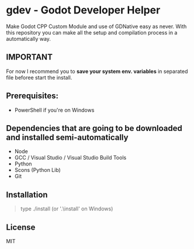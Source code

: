 # gdev - Godot Developer Helper

Make Godot CPP Custom Module and use of GDNative easy as never. With this repository you can make all the setup and compilation process in a automatically way.

## IMPORTANT
For now I recommend you to **save your system env. variables** in separated file beforee start the install.

## Prerequisites:
- PowerShell if you're on Windows

## Dependencies that are going to be downloaded and installed semi-automatically
- Node
- GCC / Visual Studio / Visual Studio Build Tools
- Python
- Scons (Python Lib)
- Git

## Installation

> type ./install (or '.\install' on Windows)

## License

MIT